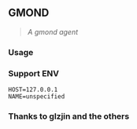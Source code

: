 ## GMOND

>  *A gmond agent*



### Usage

### Support ENV

```
HOST=127.0.0.1                   
NAME=unspecified              
```



### Thanks to glzjin and the others